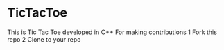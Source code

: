 # TicTacToe
This is Tic Tac Toe developed in C++
For making contributions 
1 Fork this repo
2 Clone to your repo
